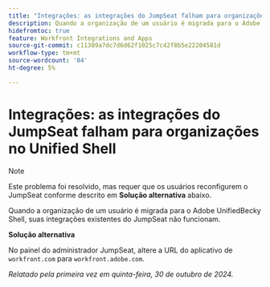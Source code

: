 ```yaml
---
title: "Integrações: as integrações do JumpSeat falham para organizações no Unified Shell"
description: Quando a organização de um usuário é migrada para o Adobe Unified Shell, suas integrações JumpSeat existentes não funcionam.
hidefromtoc: true
feature: Workfront Integrations and Apps
source-git-commit: c11389a7dc7d6d62f1025c7c42f8b5e22204581d
workflow-type: tm+mt
source-wordcount: '84'
ht-degree: 5%

---
```


# Integrações: as integrações do JumpSeat falham para organizações no Unified Shell

>[!NOTE]
>
>Este problema foi resolvido, mas requer que os usuários reconfigurem o JumpSeat conforme descrito em **Solução alternativa** abaixo.

Quando a organização de um usuário é migrada para o Adobe UnifiedBecky Shell, suas integrações existentes do JumpSeat não funcionam.

**Solução alternativa**

No painel do administrador JumpSeat, altere a URL do aplicativo de `workfront.com` para `workfront.adobe.com`.

_Relatado pela primeira vez em quinta-feira, 30 de outubro de 2024._
